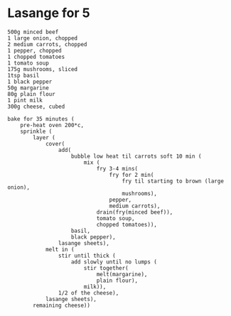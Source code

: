 Lasange for 5
=============

    500g minced beef
    1 large onion, chopped
    2 medium carrots, chopped
    1 pepper, chopped
    1 chopped tomatoes
    1 tomato soup
    175g mushrooms, sliced
    1tsp basil
    1 black pepper
    50g margarine
    80g plain flour
    1 pint milk
    300g cheese, cubed

    bake for 35 minutes (
        pre-heat oven 200*c,
        sprinkle (
            layer (
                cover(
                    add(
                        bubble low heat til carrots soft 10 min (
                            mix (
                                fry 3-4 mins(
                                    fry for 2 min(
                                        fry til starting to brown (large onion),
                                        mushrooms),
                                    pepper,
                                    medium carrots),
                                drain(fry(minced beef)),
                                tomato soup,
                                chopped tomatoes)),
                        basil,
                        black pepper),
                    lasange sheets),
                melt in (
                    stir until thick (
                        add slowly until no lumps (
                            stir together(
                                melt(margarine),
                                plain flour),
                            milk)),
                    1/2 of the cheese),
                lasange sheets),
            remaining cheese))

